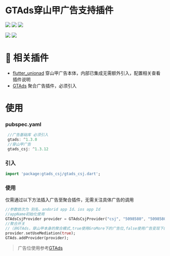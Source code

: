 # GTAds穿山甲广告支持插件
<p>
<a href="https://pub.dev/packages/gtads_csj"><img src=https://img.shields.io/pub/v/gtads_csj?color=orange></a>
<a href="https://pub.dev/packages/gtads_csj"><img src=https://img.shields.io/pub/likes/gtads_csj></a>
<a href="https://pub.dev/packages/gtads_csj"><img src=https://img.shields.io/pub/points/gtads_csj></a>
</p>
<p>
<a href="http://qm.qq.com/cgi-bin/qm/qr?_wv=1027&k=VhD0AZSmzvsD3fu7CeQFkzpBQHMHANb1&authKey=W7JGJ0HKklyhP1jyBvbTF2Dkw0cq4UmhVSx2zXVdIm6n48Xrto%2B7%2B1n9jbkAadyF&noverify=0&group_code=649574038"><img src=https://img.shields.io/badge/flutter%E4%BA%A4%E6%B5%81%E7%BE%A4-649574038-blue></a>
<a href="http://qm.qq.com/cgi-bin/qm/qr?_wv=1027&k=9I9lyXewEsEnx0f00EOF_9hEcFmG5Bmg&authKey=AJfQ8%2FhOLcoJ0p5B16EITjFav1IIs3UAerZSUsWZfa0evuklgxibHti51AYlZgI3&noverify=0&group_code=769626410"><img src=https://img.shields.io/badge/flutter%E4%BA%A4%E6%B5%81%E7%BE%A42-769626410-blue></a>
</p>

# 📢 相关插件

- [flutter_unionad](https://github.com/gstory0404/flutter_unionad) 穿山甲广告本体，内部已集成无需额外引入，配置相关查看插件说明
- [GTAds](https://github.com/gstory0404/GTAds) 聚合广告插件，必须引入

# 使用

### pubspec.yaml
```dart
 //广告基础库 必须引入
 gtads: ^1.3.0
 //穿山甲广告
 gtads_csj: ^1.3.12
```

### 引入
```dart
import 'package:gtads_csj/gtads_csj.dart';
```

### 使用
仅需通过以下方法插入广告至聚合插件，无需关注具体广告的调用
```dart
//参数依次为 别名、andorid app Id、ios app Id
//appName初始化使用
GTAdsCsjProvider provider = GTAdsCsjProvider("csj", "5098580", "5098580", appName: "unionad");
//聚合开关
//（非GTAds，穿山甲本身的聚合模式,true使用GroMore下的广告位,false使用广告变现下的广告位）
provider.setUseMediation(true);
GTAds.addProvider(provider);
```

> 广告位使用参考[GTAds](https://github.com/gstory0404/GTAds/tree/master/gtads)